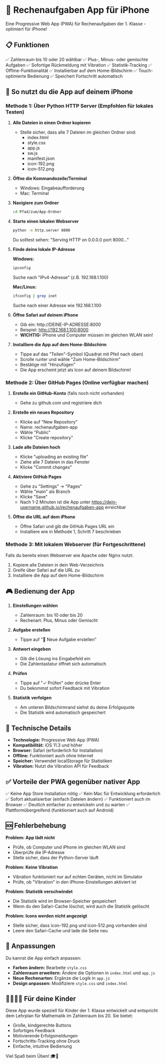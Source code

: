 # 📱 Rechenaufgaben App für iPhone

Eine Progressive Web App (PWA) für Rechenaufgaben der 1. Klasse - optimiert für iPhone!

## 📋 Funktionen

✅ Zahlenraum bis 10 oder 20 wählbar
✅ Plus-, Minus- oder gemischte Aufgaben
✅ Sofortige Rückmeldung mit Vibration
✅ Statistik-Tracking
✅ Offline-Funktionalität
✅ Installierbar auf dem Home-Bildschirm
✅ Touch-optimierte Bedienung
✅ Speichert Fortschritt automatisch

## 🚀 So nutzt du die App auf deinem iPhone

### Methode 1: Über Python HTTP Server (Empfohlen für lokales Testen)

1. **Alle Dateien in einen Ordner kopieren**
   - Stelle sicher, dass alle 7 Dateien im gleichen Ordner sind:
     - index.html
     - style.css
     - app.js
     - sw.js
     - manifest.json
     - icon-192.png
     - icon-512.png

2. **Öffne die Kommandozeile/Terminal**
   - Windows: Eingabeaufforderung
   - Mac: Terminal

3. **Navigiere zum Ordner**
   ```bash
   cd Pfad/zum/App-Ordner
   ```

4. **Starte einen lokalen Webserver**
   ```bash
   python -m http.server 8000
   ```

   Du solltest sehen: "Serving HTTP on 0.0.0.0 port 8000..."

5. **Finde deine lokale IP-Adresse**

   **Windows:**
   ```bash
   ipconfig
   ```
   Suche nach "IPv4-Adresse" (z.B. 192.168.1.100)

   **Mac/Linux:**
   ```bash
   ifconfig | grep inet
   ```
   Suche nach einer Adresse wie 192.168.1.100

6. **Öffne Safari auf deinem iPhone**
   - Gib ein: http://DEINE-IP-ADRESSE:8000
   - Beispiel: http://192.168.1.100:8000
   - **WICHTIG:** iPhone und Computer müssen im gleichen WLAN sein!

7. **Installiere die App auf dem Home-Bildschirm**
   - Tippe auf das "Teilen"-Symbol (Quadrat mit Pfeil nach oben)
   - Scrolle runter und wähle "Zum Home-Bildschirm"
   - Bestätige mit "Hinzufügen"
   - Die App erscheint jetzt als Icon auf deinem Bildschirm!

### Methode 2: Über GitHub Pages (Online verfügbar machen)

1. **Erstelle ein GitHub-Konto** (falls noch nicht vorhanden)
   - Gehe zu github.com und registriere dich

2. **Erstelle ein neues Repository**
   - Klicke auf "New Repository"
   - Name: rechenaufgaben-app
   - Wähle "Public"
   - Klicke "Create repository"

3. **Lade alle Dateien hoch**
   - Klicke "uploading an existing file"
   - Ziehe alle 7 Dateien in das Fenster
   - Klicke "Commit changes"

4. **Aktiviere GitHub Pages**
   - Gehe zu "Settings" → "Pages"
   - Wähle "main" als Branch
   - Klicke "Save"
   - Nach 1-2 Minuten ist die App unter https://dein-username.github.io/rechenaufgaben-app erreichbar

5. **Öffne die URL auf dem iPhone**
   - Öffne Safari und gib die GitHub Pages URL ein
   - Installiere wie in Methode 1, Schritt 7 beschrieben

### Methode 3: Mit lokalem Webserver (für Fortgeschrittene)

Falls du bereits einen Webserver wie Apache oder Nginx nutzt:

1. Kopiere alle Dateien in dein Web-Verzeichnis
2. Greife über Safari auf die URL zu
3. Installiere die App auf dem Home-Bildschirm

## 🎮 Bedienung der App

1. **Einstellungen wählen**
   - Zahlenraum: bis 10 oder bis 20
   - Rechenart: Plus, Minus oder Gemischt

2. **Aufgabe erstellen**
   - Tippe auf "🎲 Neue Aufgabe erstellen"

3. **Antwort eingeben**
   - Gib die Lösung ins Eingabefeld ein
   - Die Zahlentastatur öffnet sich automatisch

4. **Prüfen**
   - Tippe auf "✓ Prüfen" oder drücke Enter
   - Du bekommst sofort Feedback mit Vibration

5. **Statistik verfolgen**
   - Am unteren Bildschirmrand siehst du deine Erfolgsquote
   - Die Statistik wird automatisch gespeichert

## 🔧 Technische Details

- **Technologie:** Progressive Web App (PWA)
- **Kompatibilität:** iOS 11.3 und höher
- **Browser:** Safari (erforderlich für Installation)
- **Offline:** Funktioniert auch ohne Internet
- **Speicher:** Verwendet localStorage für Statistiken
- **Vibration:** Nutzt die Vibration API für Feedback

## ✅ Vorteile der PWA gegenüber nativer App

✅ Keine App Store Installation nötig
✅ Kein Mac für Entwicklung erforderlich
✅ Sofort aktualisierbar (einfach Dateien ändern)
✅ Funktioniert auch im Browser
✅ Deutlich einfacher zu entwickeln und zu warten
✅ Plattformübergreifend (funktioniert auch auf Android)

## 🆘 Fehlerbehebung

**Problem: App lädt nicht**
- Prüfe, ob Computer und iPhone im gleichen WLAN sind
- Überprüfe die IP-Adresse
- Stelle sicher, dass der Python-Server läuft

**Problem: Keine Vibration**
- Vibration funktioniert nur auf echten Geräten, nicht im Simulator
- Prüfe, ob "Vibration" in den iPhone-Einstellungen aktiviert ist

**Problem: Statistik verschwindet**
- Die Statistik wird im Browser-Speicher gespeichert
- Wenn du den Safari-Cache löschst, wird auch die Statistik gelöscht

**Problem: Icons werden nicht angezeigt**
- Stelle sicher, dass icon-192.png und icon-512.png vorhanden sind
- Leere den Safari-Cache und lade die Seite neu

## 📝 Anpassungen

Du kannst die App einfach anpassen:

- **Farben ändern:** Bearbeite `style.css`
- **Zahlenraum erweitern:** Ändere die Optionen in `index.html` und `app.js`
- **Neue Rechenarten:** Ergänze die Logik in `app.js`
- **Design anpassen:** Modifiziere `style.css` und `index.html`

## 👨‍👩‍👧‍👦 Für deine Kinder

Diese App wurde speziell für Kinder der 1. Klasse entwickelt und entspricht dem 
Lehrplan für Mathematik im Zahlenraum bis 20. Sie bietet:

- Große, kindgerechte Buttons
- Sofortiges Feedback
- Motivierende Erfolgsmeldungen
- Fortschritts-Tracking ohne Druck
- Einfache, intuitive Bedienung

Viel Spaß beim Üben! 🎓📱

